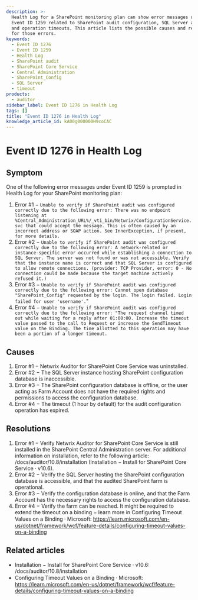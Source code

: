 ```yaml
---
description: >-
  Health Log for a SharePoint monitoring plan can show error messages under
  Event ID 1259 related to SharePoint audit configuration, SQL Server access,
  and operation timeouts. This article lists the possible causes and resolutions
  for those errors.
keywords:
  - Event ID 1276
  - Event ID 1259
  - Health Log
  - SharePoint audit
  - SharePoint Core Service
  - Central Administration
  - SharePoint_Config
  - SQL Server
  - timeout
products:
  - auditor
sidebar_label: Event ID 1276 in Health Log
tags: []
title: "Event ID 1276 in Health Log"
knowledge_article_id: kA00g000000H9coCAC
---
```


# Event ID 1276 in Health Log

## Symptom

One of the following error messages under Event ID 1259 is prompted in Health Log for your SharePoint monitoring plan:

1. Error #1 − `Unable to verify if SharePoint audit was configured correctly due to the following error: There was no endpoint listening at %Central_Administration_URL%/_vti_bin/Netwrix/ConfigurationService.svc that could accept the message. This is often caused by an incorrect address or SOAP action. See InnerException, if present, for more details.`
2. Error #2 − `Unable to verify if SharePoint audit was configured correctly due to the following error: A network-related or instance-specific error occurred while establishing a connection to SQL Server. The server was not found or was not accessible. Verify that the instance name is correct and that SQL Server is configured to allow remote connections. (provider: TCP Provider, error: 0 - No connection could be made because the target machine actively refused it.)`
3. Error #3 − `Unable to verify if SharePoint audit was configured correctly due to the following error: Cannot open database "SharePoint_Config" requested by the login. The login failed. Login failed for user 'username'.`"
4. Error #4 − `Unable to verify if SharePoint audit was configured correctly due to the following error: "The request channel timed out while waiting for a reply after 01:00:00. Increase the timeout value passed to the call to Request or increase the SendTimeout value on the Binding. The time allotted to this operation may have been a portion of a longer timeout.`

## Causes

1. Error #1 − Netwrix Auditor for SharePoint Core Service was uninstalled.
2. Error #2 − The SQL Server instance hosting SharePoint configuration database is inaccessible.
3. Error #3 − The SharePoint configuration database is offline, or the user acting as Farm Account does not have the required rights and permissions to access the configuration database.
4. Error #4 − The timeout (1 hour by default) for the audit configuration operation has expired.

## Resolutions

1. Error #1 − Verify Netwrix Auditor for SharePoint Core Service is still installed in the SharePoint Central Administration server. For additional information on installation, refer to the following article: /docs/auditor/10.8/installation (Installation − Install for SharePoint Core Service · v10.6).
2. Error #2 − Verify the SQL Server hosting the SharePoint configuration database is accessible, and that the audited SharePoint farm is operational.
3. Error #3 − Verify the configuration database is online, and that the Farm Account has the necessary rights to access the configuration database.
4. Error #4 − Verify the farm can be reached. It might be required to extend the timeout on a binding − learn more in Configuring Timeout Values on a Binding ⸱ Microsoft: https://learn.microsoft.com/en-us/dotnet/framework/wcf/feature-details/configuring-timeout-values-on-a-binding

## Related articles

- Installation − Install for SharePoint Core Service · v10.6: /docs/auditor/10.8/installation
- Configuring Timeout Values on a Binding ⸱ Microsoft: https://learn.microsoft.com/en-us/dotnet/framework/wcf/feature-details/configuring-timeout-values-on-a-binding
